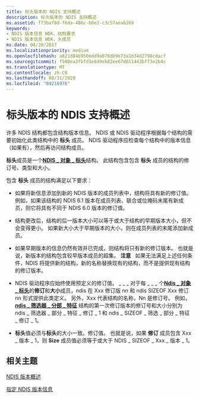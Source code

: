 ```yaml
---
title: 标头版本的 NDIS 支持概述
description: 标头版本的 NDIS 支持概述
ms.assetid: f73baf8d-f6da-486c-b0e2-c3c57aeab269
keywords:
- NDIS 版本信息 WDK，结构要求
- NDIS 版本信息 WDK，头成员
ms.date: 04/20/2017
ms.localizationpriority: medium
ms.openlocfilehash: a821d84b950edd9a078db9e73a1b34d2798cdacf
ms.sourcegitcommit: f500ea2fbfd3e849eb82ee67d011443bff3e2b4c
ms.translationtype: MT
ms.contentlocale: zh-CN
ms.lasthandoff: 08/31/2020
ms.locfileid: "89216976"
---
```

# <a name="overview-of-ndis-support-for-header-versions"></a>标头版本的 NDIS 支持概述





许多 NDIS 结构都包含结构版本信息。 NDIS 或 NDIS 驱动程序根据每个结构的需要初始化此类结构中的 **标头** 成员。 NDIS 驱动程序应检查每个结构中的版本信息（如果有），然后再访问结构成员。

**标头**成员是一个[**NDIS \_ 对象 \_ 标头**](/windows-hardware/drivers/ddi/ntddndis/ns-ntddndis-_ndis_object_header)结构。 此结构包含包含 **标头** 成员的结构的修订号、类型和大小。

包含 **标头** 成员的结构满足以下要求：

-   如果将新信息添加到新的 NDIS 版本的成员列表中，结构将具有新的修订值。 例如，如果该结构的 NDIS 6.1 版本在成员列表、联合或位掩码末尾有新成员，则它将具有不同于 NDIS 6.0 版本的修订值。

-   结构更改后，结构的后一版本大小可以等于或大于结构的早期版本大小，但不会变得更小。 如果新大小大于早期版本的大小，则在成员列表的末尾添加新成员。

-   如果早期版本的信息仍然有效并已完成，则结构将只有新的修订版本。 也就是说，新版本的结构包含较早版本成员的超集。
    **注意**   如果无法满足上述任何条件，NDIS 将提供新的结构，新的名称替换现有的结构，而不是提供现有结构的修订版本。

     

-   NDIS 驱动程序应始终使用预定义的修订值。 \_ \_ \_ 对于每 \_ \_ \_ 个[**Ndis \_ 对象 \_ 标头**](/windows-hardware/drivers/ddi/ntddndis/ns-ntddndis-_ndis_object_header)的**修订**和**大小**成员，ndis 在 Xxx 修订版 nn 和 ndis SIZEOF Xxx 修订 nn 形式提供此类定义。 另外，Xxx 代表结构的名称，Nn 是修订号。 例如， [**ndis \_ 筛选器 \_ 分部 \_ 特征**](/windows-hardware/drivers/ddi/ndis/ns-ndis-_ndis_filter_partial_characteristics) 结构的第一次修订版本的修订号和大小分别为 ndis \_ 筛选器 \_ 部分 \_ 特征 \_ 修订 \_ 1 和 ndis \_ SIZEOF \_ 筛选 \_ 部分 \_ 特征 \_ 修订 \_ 1。

-   **标头**值必须与**标头**的大小一致。修订值。 也就是说，如果 **修订** 成员包含 Xxx \_ 版本 \_ 1，则 **Size** 成员值必须等于或大于 NDIS \_ SIZEOF \_ Xxx \_ 版本 \_ 1。

## <a name="related-topics"></a>相关主题


[NDIS 版本概述](overview-of-ndis-versions.md)

[指定 NDIS 版本信息](specifying-ndis-version-information.md)

 

